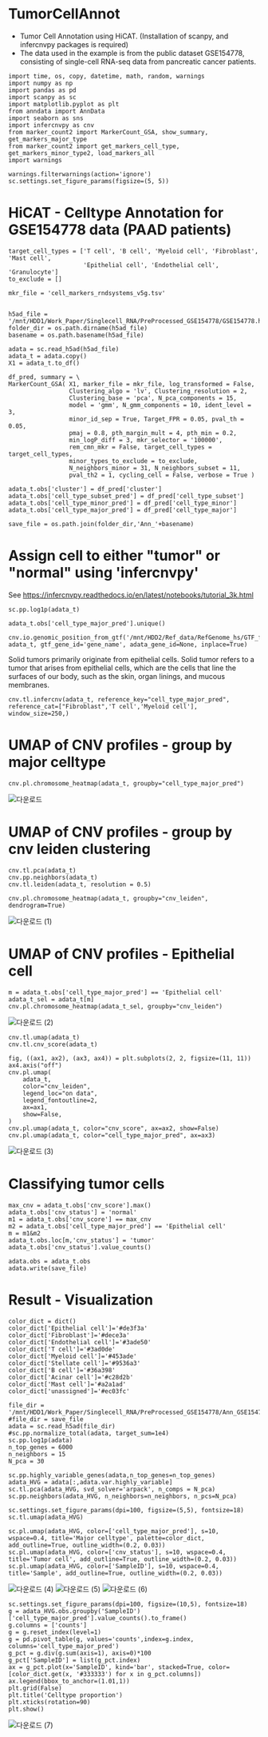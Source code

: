 # TumorCellAnnot
- Tumor Cell Annotation using HiCAT. (Installation of scanpy, and infercnvpy packages is required)
- The data used in the example is from the public dataset GSE154778, consisting of single-cell RNA-seq data from pancreatic cancer patients.

```
import time, os, copy, datetime, math, random, warnings
import numpy as np
import pandas as pd
import scanpy as sc
import matplotlib.pyplot as plt
from anndata import AnnData
import seaborn as sns
import infercnvpy as cnv
from marker_count2 import MarkerCount_GSA, show_summary, get_markers_major_type
from marker_count2 import get_markers_cell_type, get_markers_minor_type2, load_markers_all
import warnings

warnings.filterwarnings(action='ignore')
sc.settings.set_figure_params(figsize=(5, 5))
```

# HiCAT - Celltype Annotation for GSE154778 data (PAAD patients)

```
target_cell_types = ['T cell', 'B cell', 'Myeloid cell', 'Fibroblast', 'Mast cell',
                     'Epithelial cell', 'Endothelial cell', 'Granulocyte']
to_exclude = []

mkr_file = 'cell_markers_rndsystems_v5g.tsv'
    

h5ad_file = '/mnt/HDD1/Work_Paper/Singlecell_RNA/PreProcessed_GSE154778/GSE154778.h5ad'
folder_dir = os.path.dirname(h5ad_file)
basename = os.path.basename(h5ad_file)

adata = sc.read_h5ad(h5ad_file)
adata_t = adata.copy()
X1 = adata_t.to_df()

df_pred, summary = \
MarkerCount_GSA( X1, marker_file = mkr_file, log_transformed = False, 
                 Clustering_algo = 'lv', Clustering_resolution = 2, 
                 Clustering_base = 'pca', N_pca_components = 15, 
                 model = 'gmm', N_gmm_components = 10, ident_level = 3, 
                 minor_id_sep = True, Target_FPR = 0.05, pval_th = 0.05, 
                 pmaj = 0.8, pth_margin_mult = 4, pth_min = 0.2, 
                 min_logP_diff = 3, mkr_selector = '100000', 
                 rem_cmn_mkr = False, target_cell_types = target_cell_types, 
                 minor_types_to_exclude = to_exclude, 
                 N_neighbors_minor = 31, N_neighbors_subset = 11, 
                 pval_th2 = 1, cycling_cell = False, verbose = True )

adata_t.obs['cluster'] = df_pred['cluster']
adata_t.obs['cell_type_subset_pred'] = df_pred['cell_type_subset']
adata_t.obs['cell_type_minor_pred'] = df_pred['cell_type_minor']
adata_t.obs['cell_type_major_pred'] = df_pred['cell_type_major']

save_file = os.path.join(folder_dir,'Ann_'+basename)
```

# Assign cell to either "tumor" or "normal" using 'infercnvpy'
See https://infercnvpy.readthedocs.io/en/latest/notebooks/tutorial_3k.html

```
sc.pp.log1p(adata_t)
```

```
adata_t.obs['cell_type_major_pred'].unique()
```

```
cnv.io.genomic_position_from_gtf('/mnt/HDD2/Ref_data/RefGenome_hs/GTF_for_InferCNV.gtf', adata_t, gtf_gene_id='gene_name', adata_gene_id=None, inplace=True)
```

Solid tumors primarily originate from epithelial cells. Solid tumor refers to a tumor that arises from epithelial cells, which are the cells that line the surfaces of our body, such as the skin, organ linings, and mucous membranes.

```
cnv.tl.infercnv(adata_t, reference_key="cell_type_major_pred", reference_cat=["Fibroblast",'T cell','Myeloid cell'], window_size=250,)
```

# UMAP of CNV profiles - group by major celltype
```
cnv.pl.chromosome_heatmap(adata_t, groupby="cell_type_major_pred")
```
![다운로드](https://github.com/JoonghoLee/TumorCellAnnot/assets/35910715/4bdb9ead-de3a-4cfd-beba-897e235e4fe9)

# UMAP of CNV profiles - group by cnv leiden clustering
```
cnv.tl.pca(adata_t)
cnv.pp.neighbors(adata_t)
cnv.tl.leiden(adata_t, resolution = 0.5)
```
```
cnv.pl.chromosome_heatmap(adata_t, groupby="cnv_leiden", dendrogram=True)
```
![다운로드 (1)](https://github.com/JoonghoLee/TumorCellAnnot/assets/35910715/3882d3e6-f0f7-4a0c-ac2b-7432e4414ab3)

# UMAP of CNV profiles - Epithelial cell
```
m = adata_t.obs['cell_type_major_pred'] == 'Epithelial cell'
adata_t_sel = adata_t[m]
cnv.pl.chromosome_heatmap(adata_t_sel, groupby="cnv_leiden")
```
![다운로드 (2)](https://github.com/JoonghoLee/TumorCellAnnot/assets/35910715/ef549314-1283-475b-a257-e0f3813076cb)

```
cnv.tl.umap(adata_t)
cnv.tl.cnv_score(adata_t)
```
```
fig, ((ax1, ax2), (ax3, ax4)) = plt.subplots(2, 2, figsize=(11, 11))
ax4.axis("off")
cnv.pl.umap(
    adata_t,
    color="cnv_leiden",
    legend_loc="on data",
    legend_fontoutline=2,
    ax=ax1,
    show=False,
)
cnv.pl.umap(adata_t, color="cnv_score", ax=ax2, show=False)
cnv.pl.umap(adata_t, color="cell_type_major_pred", ax=ax3)
```
![다운로드 (3)](https://github.com/JoonghoLee/TumorCellAnnot/assets/35910715/b82746e4-7c3f-4b1a-a18e-7239ab35bedb)

# Classifying tumor cells
```
max_cnv = adata_t.obs['cnv_score'].max()
adata_t.obs['cnv_status'] = 'normal'
m1 = adata_t.obs['cnv_score'] == max_cnv
m2 = adata_t.obs['cell_type_major_pred'] == 'Epithelial cell'
m = m1&m2
adata_t.obs.loc[m,'cnv_status'] = 'tumor'
adata_t.obs['cnv_status'].value_counts()
```
```
adata.obs = adata_t.obs
adata.write(save_file)
```
# Result - Visualization

```
color_dict = dict()
color_dict['Epithelial cell']='#de3f3a'
color_dict['Fibroblast']='#dece3a'
color_dict['Endothelial cell']='#3ade50'
color_dict['T cell']='#3ad0de'
color_dict['Myeloid cell']='#453ade'
color_dict['Stellate cell']='#9536a3'
color_dict['B cell']='#36a398'
color_dict['Acinar cell']='#c28d2b'
color_dict['Mast cell']='#a2a1ad'
color_dict['unassigned']='#ec03fc'
```
```
file_dir = '/mnt/HDD1/Work_Paper/Singlecell_RNA/PreProcessed_GSE154778/Ann_GSE154778.h5ad'
#file_dir = save_file
adata = sc.read_h5ad(file_dir)
#sc.pp.normalize_total(adata, target_sum=1e4)
sc.pp.log1p(adata)
n_top_genes = 6000
n_neighbors = 15
N_pca = 30

sc.pp.highly_variable_genes(adata,n_top_genes=n_top_genes)
adata_HVG = adata[:,adata.var.highly_variable]
sc.tl.pca(adata_HVG, svd_solver='arpack', n_comps = N_pca)
sc.pp.neighbors(adata_HVG, n_neighbors=n_neighbors, n_pcs=N_pca)

sc.settings.set_figure_params(dpi=100, figsize=(5,5), fontsize=18)
sc.tl.umap(adata_HVG)
```
```
sc.pl.umap(adata_HVG, color=['cell_type_major_pred'], s=10, wspace=0.4, title='Major celltype', palette=color_dict, add_outline=True, outline_width=(0.2, 0.03))
sc.pl.umap(adata_HVG, color=['cnv_status'], s=10, wspace=0.4, title='Tumor cell', add_outline=True, outline_width=(0.2, 0.03))
sc.pl.umap(adata_HVG, color=['SampleID'], s=10, wspace=0.4, title='Sample', add_outline=True, outline_width=(0.2, 0.03))
```
![다운로드 (4)](https://github.com/JoonghoLee/TumorCellAnnot/assets/35910715/3a6e4860-67db-4064-9d3c-dabadfd70482)
![다운로드 (5)](https://github.com/JoonghoLee/TumorCellAnnot/assets/35910715/d5fe8641-28ad-4d03-a0d1-4516579d6022)
![다운로드 (6)](https://github.com/JoonghoLee/TumorCellAnnot/assets/35910715/ed878c70-6a7f-4661-8838-7cf42d28cd48)

```
sc.settings.set_figure_params(dpi=100, figsize=(10,5), fontsize=18)
g = adata_HVG.obs.groupby('SampleID')['cell_type_major_pred'].value_counts().to_frame()
g.columns = ['counts']
g = g.reset_index(level=1)
g = pd.pivot_table(g, values='counts',index=g.index, columns='cell_type_major_pred')
g_pct = g.div(g.sum(axis=1), axis=0)*100
g_pct['SampleID'] = list(g_pct.index)
ax = g_pct.plot(x='SampleID', kind='bar', stacked=True, color=[color_dict.get(x, '#333333') for x in g_pct.columns])
ax.legend(bbox_to_anchor=(1.01,1))
plt.grid(False)
plt.title('Celltype proportion')
plt.xticks(rotation=90)
plt.show()
```
![다운로드 (7)](https://github.com/JoonghoLee/TumorCellAnnot/assets/35910715/0e259c14-1889-412f-84d2-6c0918e9f641)














